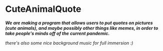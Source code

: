 # CuteAnimalQuote

***We are making a program that allows users to put quotes on pictures (cute animals), and maybe possibly other things like memes, in order to take people's minds off of the current pandemic.***

_there's also some nice background music for full immersion :)_
